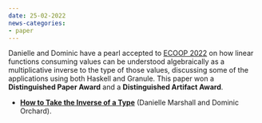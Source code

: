 ```yaml
---
date: 25-02-2022
news-categories:
- paper
---
```


Danielle and Dominic have a pearl accepted to [ECOOP 2022](https://2022.ecoop.org) on how linear functions consuming values can be understood algebraically as a multiplicative inverse to the type of those values, discussing some of the applications using both Haskell and Granule. This paper won a **Distinguished Paper Award** and a **Distinguished Artifact Award**.

- [__How to Take the Inverse of a Type__](https://drops.dagstuhl.de/opus/frontdoor.php?source_opus=16233) (Danielle Marshall and Dominic Orchard).
